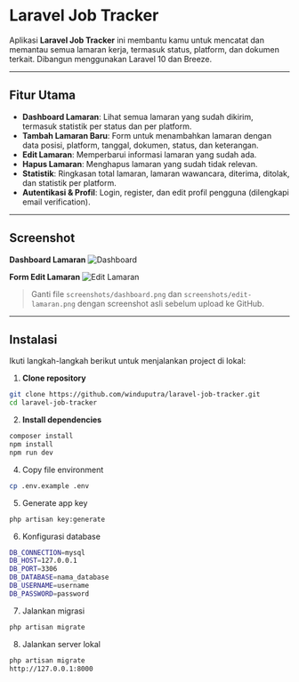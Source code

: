 # Laravel Job Tracker

Aplikasi **Laravel Job Tracker** ini membantu kamu untuk mencatat dan memantau semua lamaran kerja, termasuk status, platform, dan dokumen terkait. Dibangun menggunakan Laravel 10 dan Breeze.

---

## Fitur Utama

- **Dashboard Lamaran**: Lihat semua lamaran yang sudah dikirim, termasuk statistik per status dan per platform.
- **Tambah Lamaran Baru**: Form untuk menambahkan lamaran dengan data posisi, platform, tanggal, dokumen, status, dan keterangan.
- **Edit Lamaran**: Memperbarui informasi lamaran yang sudah ada.
- **Hapus Lamaran**: Menghapus lamaran yang sudah tidak relevan.
- **Statistik**: Ringkasan total lamaran, lamaran wawancara, diterima, ditolak, dan statistik per platform.
- **Autentikasi & Profil**: Login, register, dan edit profil pengguna (dilengkapi email verification).

---

## Screenshot

**Dashboard Lamaran**
![Dashboard](screenshots/dashboard.png)

**Form Edit Lamaran**
![Edit Lamaran](screenshots/edit-lamaran.png)

> Ganti file `screenshots/dashboard.png` dan `screenshots/edit-lamaran.png` dengan screenshot asli sebelum upload ke GitHub.

---

## Instalasi

Ikuti langkah-langkah berikut untuk menjalankan project di lokal:

1. **Clone repository**
```bash
git clone https://github.com/winduputra/laravel-job-tracker.git
cd laravel-job-tracker
```
2. **Install dependencies**
```bash
composer install
npm install
npm run dev
```
4. Copy file environment
```bash
cp .env.example .env
```
5. Generate app key
```bash
php artisan key:generate
```
6. Konfigurasi database
```bash
DB_CONNECTION=mysql
DB_HOST=127.0.0.1
DB_PORT=3306
DB_DATABASE=nama_database
DB_USERNAME=username
DB_PASSWORD=password
```
7. Jalankan migrasi
```bash
php artisan migrate
```
8. Jalankan server lokal
```bash
php artisan migrate
http://127.0.0.1:8000
```
